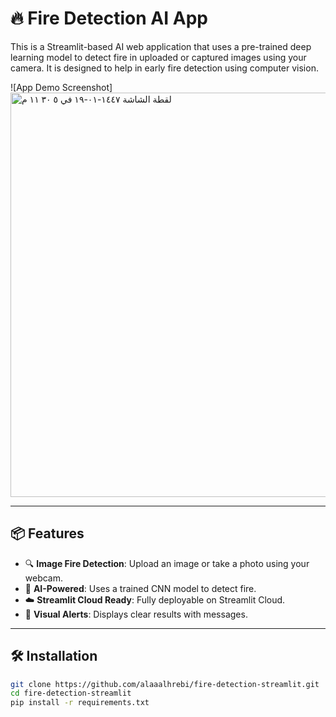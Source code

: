 # 🔥 Fire Detection AI App

This is a Streamlit-based AI web application that uses a pre-trained deep learning model to detect fire in uploaded or captured images using your camera. It is designed to help in early fire detection using computer vision.

![App Demo Screenshot]
<img width="1223" height="647" alt="‏لقطة الشاشة ١٤٤٧-٠١-١٩ في ٥ ٣٠ ١١ م" src="https://github.com/user-attachments/assets/fa6a4734-1b83-4f7f-b18f-3a99d76e4598" />

---

## 📦 Features

- 🔍 **Image Fire Detection**: Upload an image or take a photo using your webcam.
- 🧠 **AI-Powered**: Uses a trained CNN model to detect fire.
- ☁️ **Streamlit Cloud Ready**: Fully deployable on Streamlit Cloud.
- 🚨 **Visual Alerts**: Displays clear results with messages.

---

## 🛠️ Installation

```bash
git clone https://github.com/alaaalhrebi/fire-detection-streamlit.git
cd fire-detection-streamlit
pip install -r requirements.txt
